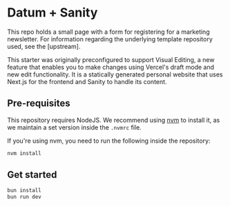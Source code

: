 # Datum + Sanity

This repo holds a small page with a form for registering for a marketing newsletter. For information regarding the underlying template repository used, see the [upstream].

This starter was originally preconfigured to support Visual Editing, a new feature that enables you to make changes using Vercel's draft mode and new edit functionality. It is a statically generated personal website that uses Next.js for the frontend and Sanity to handle its content.

## Pre-requisites

This repository requires NodeJS. We recommend using [nvm](https://nvm.sh) to install it, as we maintain a set version
inside the `.nvmrc` file.

If you're using nvm, you need to run the following inside the repository:

```bash
nvm install
```

## Get started

```bash
bun install
bun run dev
```
